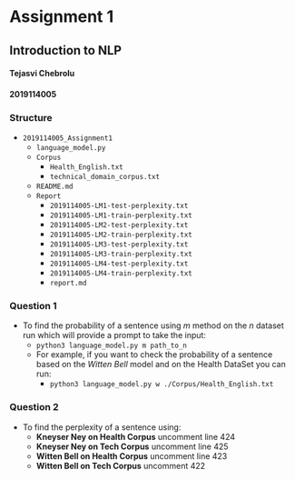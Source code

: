 # Assignment 1

## Introduction to NLP

#### Tejasvi Chebrolu
#### 2019114005

### Structure

- `2019114005_Assignment1`
    - `language_model.py`
    - `Corpus`
        - `Health_English.txt`
        - `technical_domain_corpus.txt`
    - `README.md`
    - `Report`
        - `2019114005-LM1-test-perplexity.txt` 
        - `2019114005-LM1-train-perplexity.txt`
        - `2019114005-LM2-test-perplexity.txt`
        - `2019114005-LM2-train-perplexity.txt`
        - `2019114005-LM3-test-perplexity.txt`
        - `2019114005-LM3-train-perplexity.txt`
        - `2019114005-LM4-test-perplexity.txt`
        - `2019114005-LM4-train-perplexity.txt`
        - `report.md`

### Question 1

- To find the probability of a sentence using _m_ method on the _n_ dataset run which will provide a prompt to take the input:
    - `python3 language_model.py m path_to_n`
    - For example, if you want to check the probability of a sentence based on the _Witten Bell_ model and on the Health DataSet you can run:
        - `python3 language_model.py w ./Corpus/Health_English.txt`

### Question 2

- To find the perplexity of a sentence using:
    - __Kneyser Ney on Health Corpus__ uncomment line 424
    - __Kneyser Ney on Tech Corpus__ uncomment line 425
    - __Witten Bell on Health Corpus__ uncomment line 423
    - __Witten Bell on Tech Corpus__ uncomment 422